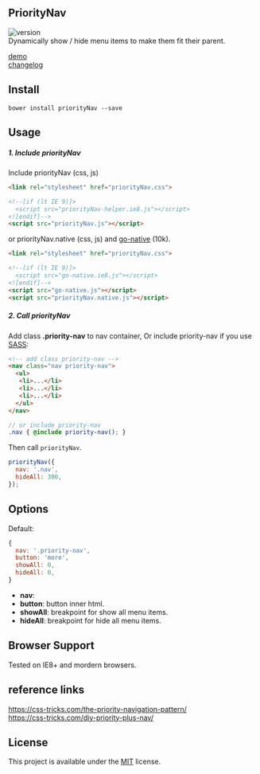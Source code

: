 ## PriorityNav
![version](https://img.shields.io/badge/Version-0.1.0-blue.svg)  
Dynamically show / hide menu items to make them fit their parent.

[demo](http://creatiointl.org/gallery/william/priority-nav/v0/tests/)  
[changelog](https://github.com/ganlanyuan/priorityNav/blob/master/CHANGELOG.md)  

## Install
```
bower install priorityNav --save
```

## Usage
##### 1. Include priorityNav
Include priorityNav (css, js) 
```html
<link rel="stylesheet" href="priorityNav.css">

<!--[if (lt IE 9)]>
  <script src="priorityNav-helper.ie8.js"></script>
<![endif]-->
<script src="priorityNav.js"></script>
```
or priorityNav.native (css, js) and [go-native](https://github.com/ganlanyuan/go-native) (10k).
```html
<link rel="stylesheet" href="priorityNav.css">

<!--[if (lt IE 9)]>
  <script src="go-native.ie8.js"></script>
<![endif]-->
<script src="go-native.js"></script>
<script src="priorityNav.native.js"></script>
```
##### 2. Call priorityNav
Add class **.priority-nav** to nav container, Or include priority-nav if you use [SASS](http://sass-lang.com/):
```html
<!-- add class priority-nav -->
<nav class="nav priority-nav">
  <ul>
   <li>...</li>
   <li>...</li>
   <li>...</li>
  </ul>
</nav>
```

```scss
// or include priority-nav
.nav { @include priority-nav(); }
```

Then call `priorityNav`.
```javascript
priorityNav({
  nav: '.nav',
  hideAll: 300,
});
```

## Options
Default:
```javascript
{
  nav: '.priority-nav',
  button: 'more',
  showAll: 0,
  hideAll: 0,
}
```
- **nav**: 
- **button**: button inner html.
- **showAll**: breakpoint for show all menu items.
- **hideAll**: breakpoint for hide all menu items.

## Browser Support
Tested on IE8+ and mordern browsers.

## reference links
https://css-tricks.com/the-priority-navigation-pattern/  
https://css-tricks.com/diy-priority-plus-nav/

## License
This project is available under the [MIT](https://opensource.org/licenses/mit-license.php) license.  
